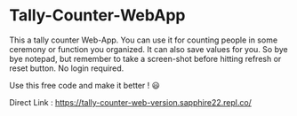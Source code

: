 # Tally-Counter-WebApp


This a tally counter Web-App. You can use it for counting people in some
ceremony or function you organized. It can also save values for you. So bye bye 
notepad, but remember to take a screen-shot before hitting refresh or reset button. 
No login required. 


Use this free code and make it better ! 😃

Direct Link : https://tally-counter-web-version.sapphire22.repl.co/
